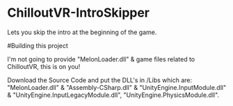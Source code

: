 # ChilloutVR-IntroSkipper
Lets you skip the intro at the beginning of the game.

#Building this project

I'm not going to provide "MelonLoader.dll" & game files related to ChilloutVR, this is on you!

Download the Source Code and put the DLL's in /Libs which are: "MelonLoader.dll" & "Assembly-CSharp.dll" & "UnityEngine.InputModule.dll" & "UnityEngine.InputLegacyModule.dll", "UnityEngine.PhysicsModule.dll".
